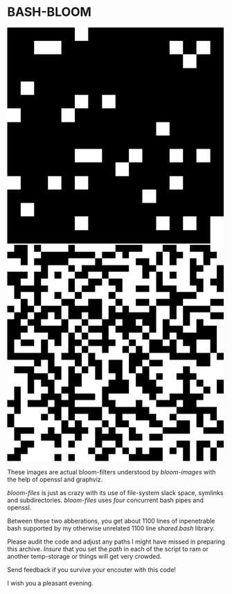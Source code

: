 # BASH-BLOOM

![bloom-filter-viz](bloom-500-4.4.8-256w29.png "bloom-filter-viz")   ![bloom-filter-viz](bloom-500-5.5.10-1024w539.png "bloom-filter-viz")


These images are actual bloom-filters understood by _bloom-images_ with the help
of openssl and graphviz.

_bloom-files_ is just as crazy with its use of file-system slack space, symlinks
and subdirectories. _bloom-files_ uses _four_ concurrent bash pipes and openssl.


Between these two abberations, you get about 1100 lines of inpenetrable bash
supported by my otherwise unrelated 1100 line _shared.bash_ library.


Please audit the code and adjust any paths I might have missed in preparing this
archive. *Insure* that you set the _path_ in each of the script to ram or another
temp-storage or things will get very crowded.


Send feedback if you survive your encouter with this code!

I wish you a pleasant evening. 
